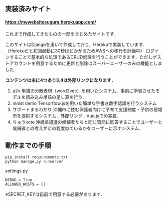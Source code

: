## 実装済みサイト
#### https://mywebsitesugura.herokuapp.com/

これまで作成してきたものの一部をまとめたサイトです．

このサイトはDjangoを用いて作成しており，Herokuで実装しています．（Herokuだと初回起動に30秒ほどかかるためAWSへの移行を計画中）
ログインすることで基本的な処理であるCRUD処理を行うことができます．ただしゲストアカウントを用意するために更新と削除はスーパーユーザーのみの機能としました．

**コンテンツは主に4つあり3.4は外部リンクになります．**

1.  p2v                      単語の分散表現（word2vec）を用いたシステム．事前に学習させたモデルを読み込み単語の足し算を行う．
2.  mnist demo               Tensorflow.jsを用いた簡単な手書き数字認識を行うシステム
3.  サポートまるわかり       沖縄市に住む保護者向けに子育て支援制度・子供の居場所を提供するシステム．外部リンク．Vue.jsでの実装．
4.  りゅうvote               沖縄県議選の候補者たちと同じ質問に回答することでユーザーと候補者との考えがどの程度似ているかをユーザーに示すシステム．


## 動作までの手順
```
pip install requirements.txt
python manage.py runserver
```
settings.py
```
DEBUG = True
ALLOWED_HOSTS = []
```
※SECRET_KEYは自前で用意する必要があります．
